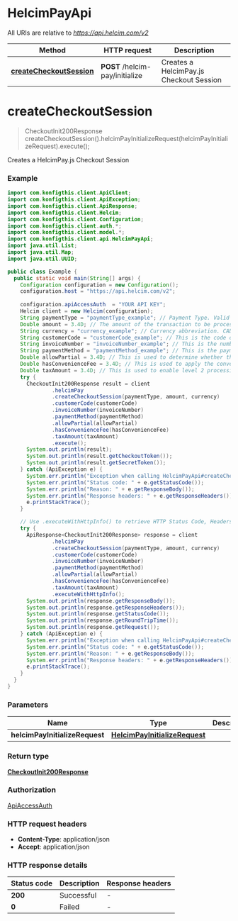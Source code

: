 # HelcimPayApi

All URIs are relative to *https://api.helcim.com/v2*

| Method | HTTP request | Description |
|------------- | ------------- | -------------|
| [**createCheckoutSession**](HelcimPayApi.md#createCheckoutSession) | **POST** /helcim-pay/initialize | Creates a HelcimPay.js Checkout Session |


<a name="createCheckoutSession"></a>
# **createCheckoutSession**
> CheckoutInit200Response createCheckoutSession().helcimPayInitializeRequest(helcimPayInitializeRequest).execute();

Creates a HelcimPay.js Checkout Session

### Example
```java
import com.konfigthis.client.ApiClient;
import com.konfigthis.client.ApiException;
import com.konfigthis.client.ApiResponse;
import com.konfigthis.client.Helcim;
import com.konfigthis.client.Configuration;
import com.konfigthis.client.auth.*;
import com.konfigthis.client.model.*;
import com.konfigthis.client.api.HelcimPayApi;
import java.util.List;
import java.util.Map;
import java.util.UUID;

public class Example {
  public static void main(String[] args) {
    Configuration configuration = new Configuration();
    configuration.host = "https://api.helcim.com/v2";
    
    configuration.apiAccessAuth  = "YOUR API KEY";
    Helcim client = new Helcim(configuration);
    String paymentType = "paymentType_example"; // Payment Type. Valid payment types are purchase | preauth | verify
    Double amount = 3.4D; // The amount of the transaction to be processed
    String currency = "currency_example"; // Currency abbreviation. CAD | USD
    String customerCode = "customerCode_example"; // This is the code of an existing customer in Helcim associated with this checkout
    String invoiceNumber = "invoiceNumber_example"; // This is the number of an existing invoice in Helcim associated with this checkout
    String paymentMethod = "paymentMethod_example"; // This is the payment method (credit card, ACH) that customer can use to pay the amount. cc | ach | cc-ach
    Double allowPartial = 3.4D; // This is used to determine whether the partial payment UI will be displayed to the customer
    Double hasConvenienceFee = 3.4D; // This is used to apply the convenience fee rate to credit card transaction should customer chooses this payment method
    Double taxAmount = 3.4D; // This is used to enable level 2 processing lower rates. The value should be the dollar amount of the tax to 2 decimal places.
    try {
      CheckoutInit200Response result = client
              .helcimPay
              .createCheckoutSession(paymentType, amount, currency)
              .customerCode(customerCode)
              .invoiceNumber(invoiceNumber)
              .paymentMethod(paymentMethod)
              .allowPartial(allowPartial)
              .hasConvenienceFee(hasConvenienceFee)
              .taxAmount(taxAmount)
              .execute();
      System.out.println(result);
      System.out.println(result.getCheckoutToken());
      System.out.println(result.getSecretToken());
    } catch (ApiException e) {
      System.err.println("Exception when calling HelcimPayApi#createCheckoutSession");
      System.err.println("Status code: " + e.getStatusCode());
      System.err.println("Reason: " + e.getResponseBody());
      System.err.println("Response headers: " + e.getResponseHeaders());
      e.printStackTrace();
    }

    // Use .executeWithHttpInfo() to retrieve HTTP Status Code, Headers and Request
    try {
      ApiResponse<CheckoutInit200Response> response = client
              .helcimPay
              .createCheckoutSession(paymentType, amount, currency)
              .customerCode(customerCode)
              .invoiceNumber(invoiceNumber)
              .paymentMethod(paymentMethod)
              .allowPartial(allowPartial)
              .hasConvenienceFee(hasConvenienceFee)
              .taxAmount(taxAmount)
              .executeWithHttpInfo();
      System.out.println(response.getResponseBody());
      System.out.println(response.getResponseHeaders());
      System.out.println(response.getStatusCode());
      System.out.println(response.getRoundTripTime());
      System.out.println(response.getRequest());
    } catch (ApiException e) {
      System.err.println("Exception when calling HelcimPayApi#createCheckoutSession");
      System.err.println("Status code: " + e.getStatusCode());
      System.err.println("Reason: " + e.getResponseBody());
      System.err.println("Response headers: " + e.getResponseHeaders());
      e.printStackTrace();
    }
  }
}

```

### Parameters

| Name | Type | Description  | Notes |
|------------- | ------------- | ------------- | -------------|
| **helcimPayInitializeRequest** | [**HelcimPayInitializeRequest**](HelcimPayInitializeRequest.md)|  | [optional] |

### Return type

[**CheckoutInit200Response**](CheckoutInit200Response.md)

### Authorization

[ApiAccessAuth](../README.md#ApiAccessAuth)

### HTTP request headers

 - **Content-Type**: application/json
 - **Accept**: application/json

### HTTP response details
| Status code | Description | Response headers |
|-------------|-------------|------------------|
| **200** | Successful |  -  |
| **0** | Failed |  -  |

